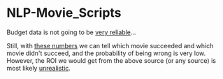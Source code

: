 # NLP-Movie_Scripts

Budget data is not going to be [very reliable](https://movies.stackexchange.com/questions/16774/is-there-a-way-to-find-out-about-movie-tv-budgets)...

Still, with [these numbers](https://www.the-numbers.com/movie/budgets/all) we can tell which movie succeeded and which movie didn't succeed, and the probability of being wrong is very low. However, the ROI we would get from the above source (or any source) is most likely [unrealistic](https://en.wikipedia.org/wiki/Hollywood_accounting).

